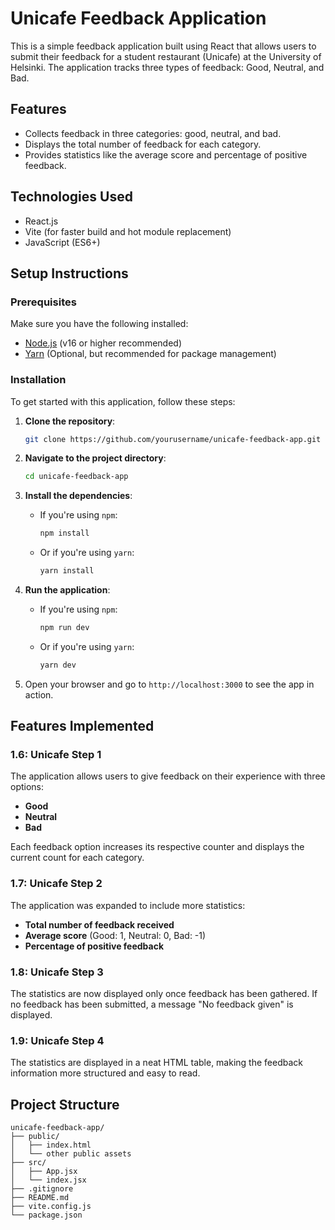 # Unicafe Feedback Application

This is a simple feedback application built using React that allows users to submit their feedback for a student restaurant (Unicafe) at the University of Helsinki. The application tracks three types of feedback: Good, Neutral, and Bad.

## Features

- Collects feedback in three categories: good, neutral, and bad.
- Displays the total number of feedback for each category.
- Provides statistics like the average score and percentage of positive feedback.

## Technologies Used

- React.js
- Vite (for faster build and hot module replacement)
- JavaScript (ES6+)

## Setup Instructions

### Prerequisites

Make sure you have the following installed:

- [Node.js](https://nodejs.org/) (v16 or higher recommended)
- [Yarn](https://yarnpkg.com/) (Optional, but recommended for package management)

### Installation

To get started with this application, follow these steps:

1. **Clone the repository**:
    ```bash
    git clone https://github.com/yourusername/unicafe-feedback-app.git
    ```

2. **Navigate to the project directory**:
    ```bash
    cd unicafe-feedback-app
    ```

3. **Install the dependencies**:
    - If you're using `npm`:
      ```bash
      npm install
      ```
    - Or if you're using `yarn`:
      ```bash
      yarn install
      ```

4. **Run the application**:
    - If you're using `npm`:
      ```bash
      npm run dev
      ```
    - Or if you're using `yarn`:
      ```bash
      yarn dev
      ```

5. Open your browser and go to `http://localhost:3000` to see the app in action.

## Features Implemented

### 1.6: Unicafe Step 1

The application allows users to give feedback on their experience with three options:
- **Good**
- **Neutral**
- **Bad**

Each feedback option increases its respective counter and displays the current count for each category.

### 1.7: Unicafe Step 2

The application was expanded to include more statistics:
- **Total number of feedback received**
- **Average score** (Good: 1, Neutral: 0, Bad: -1)
- **Percentage of positive feedback**

### 1.8: Unicafe Step 3

The statistics are now displayed only once feedback has been gathered. If no feedback has been submitted, a message "No feedback given" is displayed.

### 1.9: Unicafe Step 4

The statistics are displayed in a neat HTML table, making the feedback information more structured and easy to read.

## Project Structure

```plaintext
unicafe-feedback-app/
├── public/
│   ├── index.html
│   └── other public assets
├── src/
│   ├── App.jsx
│   └── index.jsx
├── .gitignore
├── README.md
├── vite.config.js
└── package.json
